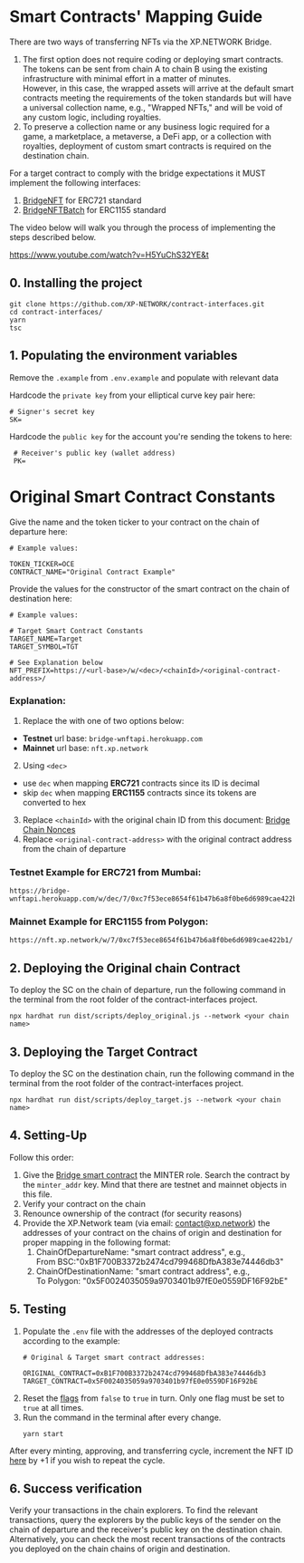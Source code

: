 # Smart Contracts' Mapping Guide

There are two ways of transferring NFTs via the XP.NETWORK Bridge.

1. The first option does not require coding or deploying smart contracts. The tokens can be sent from chain A to chain B using the existing infrastructure with minimal effort in a matter of minutes.<br/> However, in this case, the wrapped assets will arrive at the default smart contracts meeting the requirements of the token standards but will have a universal collection name, e.g., "Wrapped NFTs," and will be void of any custom logic, including royalties.
2. To preserve a collection name or any business logic required for a game, a marketplace, a metaverse, a DeFi app, or a collection with royalties, deployment of custom smart contracts is required on the destination chain.

For a target contract to comply with the bridge expectations it MUST implement the following interfaces:

1. [BridgeNFT](https://github.com/XP-NETWORK/contract-interfaces/blob/master/contracts/BridgeNFT.sol) for ERC721 standard
2. [BridgeNFTBatch](https://github.com/XP-NETWORK/contract-interfaces/blob/master/contracts/BridgeNFTBatch.sol) for ERC1155 standard

The video below will walk you through the process of implementing the steps described below.

https://www.youtube.com/watch?v=H5YuChS32YE&t

## 0. Installing the project

```
git clone https://github.com/XP-NETWORK/contract-interfaces.git
cd contract-interfaces/
yarn
tsc
```

## 1. Populating the environment variables
Remove the `.example` from `.env.example` and populate with relevant data

 Hardcode the `private key` from your elliptical curve key pair here:
 ```
 # Signer's secret key
 SK=
 ```
 Hardcode the `public key` for the account you're sending the tokens to here:
```
 # Receiver's public key (wallet address)
 PK=
 ```
 # Original Smart Contract Constants
 Give the name and the token ticker to your contract on the chain of departure here:
 ```
 # Example values:

 TOKEN_TICKER=OCE
 CONTRACT_NAME="Original Contract Example"
 ```
Provide the values for the constructor of the smart contract on the chain of destination here:
 ```
# Example values:

 # Target Smart Contract Constants
 TARGET_NAME=Target
 TARGET_SYMBOL=TGT
 
 # See Explanation below
 NFT_PREFIX=https://<url-base>/w/<dec>/<chainId>/<original-contract-address>/
```

### Explanation:
1. Replace the <url-base> with one of two options below:
 - **Testnet** url base: `bridge-wnftapi.herokuapp.com`
 - **Mainnet** url base: `nft.xp.network`
2. Using `<dec>`
 - use `dec` when mapping **ERC721** contracts since its ID is decimal
 - skip `dec` when mapping **ERC1155** contracts since its tokens are converted to hex
3. Replace `<chainId>` with the original chain ID from this document: [Bridge Chain Nonces](https://docs.xp.network/docs/Multibridge2.0/chain_nonces)
4. Replace `<original-contract-address>` with the original contract address from the chain of departure

### Testnet Example for ERC721 from Mumbai:
```url
https://bridge-wnftapi.herokuapp.com/w/dec/7/0xc7f53ece8654f61b47b6a8f0be6d6989cae422b1/
```

### Mainnet Example for ERC1155 from Polygon:
```url
https://nft.xp.network/w/7/0xc7f53ece8654f61b47b6a8f0be6d6989cae422b1/
```

## 2. Deploying the Original chain Contract

To deploy the SC on the chain of departure, run the following command in the terminal from the root folder of the contract-interfaces project.
```
npx hardhat run dist/scripts/deploy_original.js --network <your chain name>
```

## 3. Deploying the Target Contract

To deploy the SC on the destination chain, run the following command in the terminal from the root folder of the contract-interfaces project.
```
npx hardhat run dist/scripts/deploy_target.js --network <your chain name>
```

## 4. Setting-Up

Follow this order:
1. Give the [Bridge smart contract](https://github.com/XP-NETWORK/xpjs/blob/secretjs/src/factory/factories.ts) the MINTER role. Search the contract by the `minter_addr` key. Mind that there are testnet and mainnet objects in this file.
2. Verify your contract on the chain
3. Renounce ownership of the contract (for security reasons)
4. Provide the XP.Network team (via  email: contact@xp.network) the addresses of your contract on the chains of origin and destination for proper mapping in the following format:
   1. ChainOfDepartureName: "smart contract address", e.g.,<br/> From BSC:"0xB1F700B3372b2474cd799468DfbA383e74446db3"
   2. ChainOfDestinationName: "smart contract address", e.g.,<br/> To Polygon: "0x5F0024035059a9703401b97fE0e0559DF16F92bE"

## 5. Testing
1. Populate the `.env` file with the addresses of the deployed contracts according to the example:
   ```
   # Original & Target smart contract addresses:
   
   ORIGINAL_CONTRACT=0xB1F700B3372b2474cd799468DfbA383e74446db3
   TARGET_CONTRACT=0x5F0024035059a9703401b97fE0e0559DF16F92bE
   ```
2. Reset the [flags](https://github.com/XP-NETWORK/contract-interfaces/blob/master/src/index.ts#L62-L64) from `false` to `true` in turn. Only one flag must be set to `true` at all times.
3. Run the command in the terminal after every change.
   ```
   yarn start
   ```
After every minting, approving, and transferring cycle, increment the NFT ID [here](https://github.com/XP-NETWORK/contract-interfaces/blob/master/src/index.ts#L31) by +1 if you wish to repeat the cycle.

## 6. Success verification
Verify your transactions in the chain explorers. To find the relevant transactions, query the explorers by the public keys of the sender on the chain of departure and the receiver's public key on the destination chain. Alternatively, you can check the most recent transactions of the contracts you deployed on the chain chains of origin and destination.

